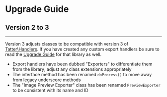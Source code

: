 # Upgrade Guide

## Version 2 to 3
***

Version 3 adjusts classes to be compatible with version 3 of
[Tatter\Handlers](https://github.com/tattersoftware/codeigniter4-handlers). If you have
created any custom export handlers be sure to read the
[Upgrade Guide](https://github.com/tattersoftware/codeigniter4-handlers/blob/develop/UPGRADING.md)
for that library as well.

* Export handlers have been dubbed "Exporters" to differentiate them from the library; adjust any class extensions appropriately
* The interface method has been renamed `doProcess()` to move away from legacy underscore methods
* The "Image Preview Exporter" class has been renamed `PreviewExporter` to be consistent with its name and ID

